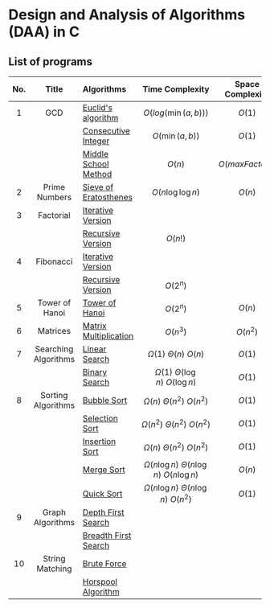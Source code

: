 # Design and Analysis of Algorithms (DAA) in C

## List of programs

| No. |        Title         | Algorithms                                               |                Time Complexity                 | Space Complexity |
|:---:|:--------------------:|:---------------------------------------------------------|:----------------------------------------------:|:----------------:|
|  1  |         GCD          | [Euclid's algorithm](GCD/euclidsAlgorithm.c)             |             $`O(log(\min(a,b)))`$              |      $O(1)$      |
|     |                      | [Consecutive Integer](GCD/consecutiveInteger.c)          |                $`O(\min(a,b))`$                |      $O(1)$      |
|     |                      | [Middle School Method](GCD/combined.c)                   |                     $O(n)$                     | $O(maxFactors)$  |
|  2  |    Prime Numbers     | [Sieve of Eratosthenes](PrimeNumbers/sieve.c)            |                $O(n\log\log n)$                |      $O(n)$      |
|  3  |      Factorial       | [Iterative Version](Fibonacci/iteration.c)               |                                                |                  |
|     |                      | [Recursive Version](Fibonacci/recursion.c)               |                    $O(n!)$                     |                  |
|  4  |      Fibonacci       | [Iterative Version](Factorial/iteration.c)               |                                                |                  |
|     |                      | [Recursive Version](Factorial/recursion.c)               |                    $O(2^n)$                    |                  |
|  5  |    Tower of Hanoi    | [Tower of Hanoi](TowerOfHanoi/toh.c)                     |                    $O(2^n)$                    |      $O(n)$      |
|  6  |       Matrices       | [Matrix Multiplication](Matrices/matrixMultiplication.c) |                    $O(n^3)$                    |     $O(n^2)$     |
|  7  | Searching Algorithms | [Linear Search](Search/linearSearch.c)                   |          $\Omega(1)\ \Theta(n)\ O(n)$          |      $O(1)$      |
|     |                      | [Binary Search](Search/binarySearch.c)                   |     $\Omega(1)\ \Theta(\log n)\ O(\log n)$     |      $O(1)$      |
|  8  |  Sorting Algorithms  | [Bubble Sort](Sorting/bubbleSort.c)                      |        $\Omega(n)\ \Theta(n^2)\ O(n^2)$        |      $O(1)$      |
|     |                      | [Selection Sort](Sorting/selectionSort.c)                |       $\Omega(n^2)\ \Theta(n^2)\ O(n^2)$       |      $O(1)$      |
|     |                      | [Insertion Sort](Sorting/insertionSort.c)                |        $\Omega(n)\ \Theta(n^2)\ O(n^2)$        |      $O(1)$      |
|     |                      | [Merge Sort](Sorting/mergeSort.c)                        | $\Omega(n\log n)\ \Theta(n\log n)\ O(n\log n)$ |      $O(n)$      |
|     |                      | [Quick Sort](Sorting/quickSort.c)                        |   $\Omega(n\log n)\ \Theta(n\log n)\ O(n^2)$   |      $O(1)$      |
|  9  |   Graph Algorithms   | [Depth First Search](GraphAlgorithms/dfs.c)              |                                                |                  |
|     |                      | [Breadth First Search](GraphAlgorithms/bfs.c)            |                                                |                  |
| 10  |   String Matching    | [Brute Force](design-and-analysis-of-algorithms-in-c/main/blob/StringMatching/bruteForce.c)     |                                                |                  |
|     |                      | [Horspool Algorithm](./StringMatching/horsepool.c)         |                                                |                  |


